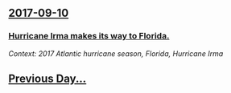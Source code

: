 ## [2017-09-10](/news/2017/09/10/index.md)

### [Hurricane Irma makes its way to Florida. ](/news/2017/09/10/hurricane-irma-makes-its-way-to-florida.md)
_Context: 2017 Atlantic hurricane season, Florida, Hurricane Irma_

## [Previous Day...](/news/2017/09/9/index.md)

